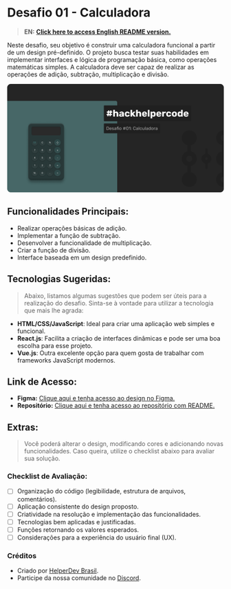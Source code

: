 # Desafio 01 - Calculadora

> **EN:** **[Click here to access English README version.](./src/README.en.md)**

Neste desafio, seu objetivo é construir uma calculadora funcional a partir de um design pré-definido. O projeto busca testar suas habilidades em implementar interfaces e lógica de programação básica, como operações matemáticas simples. A calculadora deve ser capaz de realizar as operações de adição, subtração, multiplicação e divisão.

![Capa](./src/images/cover.png)

## Funcionalidades Principais:
- Realizar operações básicas de adição.
- Implementar a função de subtração.
- Desenvolver a funcionalidade de multiplicação.
- Criar a função de divisão.
- Interface baseada em um design predefinido.

## Tecnologias Sugeridas:
> Abaixo, listamos algumas sugestões que podem ser úteis para a realização do desafio. Sinta-se à vontade para utilizar a tecnologia que mais lhe agrada:
- **HTML/CSS/JavaScript**: Ideal para criar uma aplicação web simples e funcional.
- **React.js**: Facilita a criação de interfaces dinâmicas e pode ser uma boa escolha para esse projeto.
- **Vue.js**: Outra excelente opção para quem gosta de trabalhar com frameworks JavaScript modernos.

## Link de Acesso:
- **Figma:** [Clique aqui e tenha acesso ao design no Figma.](https://www.figma.com/community/file/1205585056640229128/hackhelpercode-desafio-1)
- **Repositório:** [Clique aqui e tenha acesso ao repositório com README.](https://github.com/helperdevchallenges/calculator.git)

## Extras:
> Você poderá alterar o design, modificando cores e adicionando novas funcionalidades. Caso queira, utilize o checklist abaixo para avaliar sua solução.
### Checklist de Avaliação:
- [ ] Organização do código (legibilidade, estrutura de arquivos, comentários).
- [ ] Aplicação consistente do design proposto.
- [ ] Criatividade na resolução e implementação das funcionalidades.
- [ ] Tecnologias bem aplicadas e justificadas.
- [ ] Funções retornando os valores esperados.
- [ ] Considerações para a experiência do usuário final (UX).

### Créditos
- Criado por [HelperDev Brasil](https://www.helperdev.com.br/).
- Participe da nossa comunidade no [Discord](https://discord.gg/8QHmVYWjgc).
